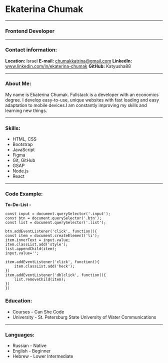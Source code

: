 # Ekaterina Chumak

*****

### Frontend Developer
***** 

### Contact information:
**Location:** Israel
**E-mail:** chumakkatrina@gmail.com
**LinkedIn:** www.linkedin.com/in/ekaterina-chumak
**GitHub:** Katyusha88
*****

### About Me:
My name is Ekaterina Chumak. Fullstack is a developer with an economics degree. I develop easy-to-use, unique websites with fast loading and easy adaptation to mobile devices.I am constantly improving my skills and learning new things.
*****

### Skills:
* HTML, CSS 
* Bootstrap 
* JavaScript
* Figma
* Git, GitHub
* GSAP
* Node.js
* React
*****

### Code Example:
**To-Do-List -**
``` 
const input = document.querySelector('.input');
const btn = document.querySelector('.btn');
const list = document.querySelector('.list');

btn.addEventListener('click', function(){
const item = document.createElement('li');
item.innerText = input.value;
item.classList.add('style');
list.appendChild(item);
input.value='';

item.addEventListener('click', function(){
    item.classList.add('heck');
})
item.addEventListener('dblclick', function(){
    list.removeChild(item);
})
})
```

### Education:
* Courses - Can She Code
* University - St. Petersburg State University of Water Communications 
*****

### Languages:
* Russian - Native
* English - Beginner
* Hebrew - Lower Intermediate